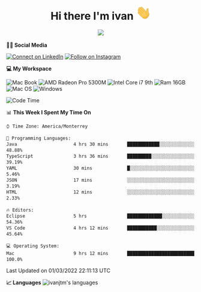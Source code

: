 <h1 align="center">Hi there I'm ivan <img src="https://raw.githubusercontent.com/ABSphreak/ABSphreak/master/gifs/Hi.gif" width="40px" /></h1>
<div align="center">
<img src="http://github-readme-streak-stats.herokuapp.com?user=ivanjtm&hide_border=true&background=00000000&border=FFFFFF00&sideNums=A8A8A8&sideLabels=A8A8A8&currStreakNum=FFC93C&dates=A8A8A8)](https://git.io/streak-stats"/>
</div>

**👦🏻 Social Media**

[![Connect on LinkedIn](https://img.shields.io/badge/LinkedIn-%230077B5.svg?&style=flat-square&logo=linkedin&logoColor=white)](https://www.linkedin.com/in/ivanjtm)
[![Follow on Instagram](https://img.shields.io/badge/Instagram-E4405F?style=flat-square&logo=instagram&logoColor=white)](https://www.instagram.com/ivanjtm)

**💻 My Workspace**

![Mac Book](https://img.shields.io/badge/Apple-MacBook_Pro_2019-999999?style=flat-square&logo=apple&logoColor=white)
![AMD Radeon Pro 5300M](https://img.shields.io/badge/AMD-Radeon_Pro_5300M-ED1C24?style=flat-square&logo=amd&logoColor=white)
![Intel Core i7 9th](https://img.shields.io/badge/Intel-Core_i7_9th-0071C5?style=flat-square&logo=intel&logoColor=white)
![Ram 16GB](https://img.shields.io/badge/RAM-16GB-230071C5?style=flat-square&logoColor=white)
![Mac OS](https://img.shields.io/badge/Mac%20OS-000000?style=flat-square&logo=apple&logoColor=white)
![Windows](https://img.shields.io/badge/Windows-0078D6?style=flat-square&logo=windows&logoColor=white)


<!--START_SECTION:waka-->
![Code Time](http://img.shields.io/badge/Code%20Time-618%20hrs%207%20mins-blue)

📊 **This Week I Spent My Time On** 

```text
⌚︎ Time Zone: America/Monterrey

💬 Programming Languages: 
Java                     4 hrs 30 mins       ████████████░░░░░░░░░░░░░   48.88% 
TypeScript               3 hrs 36 mins       █████████░░░░░░░░░░░░░░░░   39.19% 
YAML                     30 mins             █░░░░░░░░░░░░░░░░░░░░░░░░   5.46% 
JSON                     17 mins             ░░░░░░░░░░░░░░░░░░░░░░░░░   3.19% 
HTML                     12 mins             ░░░░░░░░░░░░░░░░░░░░░░░░░   2.33%

🔥 Editors: 
Eclipse                  5 hrs               █████████████░░░░░░░░░░░░   54.36% 
VS Code                  4 hrs 12 mins       ███████████░░░░░░░░░░░░░░   45.64%

💻 Operating System: 
Mac                      9 hrs 12 mins       █████████████████████████   100.0%

```


 Last Updated on 01/03/2022 22:11:13 UTC
<!--END_SECTION:waka-->
**📈 Languages**
 ![ivanjtm's languages](https://wakatime.com/share/@ivanjtm/a32f83c6-d0c9-49a4-a5ae-d0440b950377.svg)
